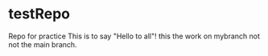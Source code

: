 # testRepo
Repo for practice 
This is to say "Hello to all"!
this the work on mybranch not not the main branch.



